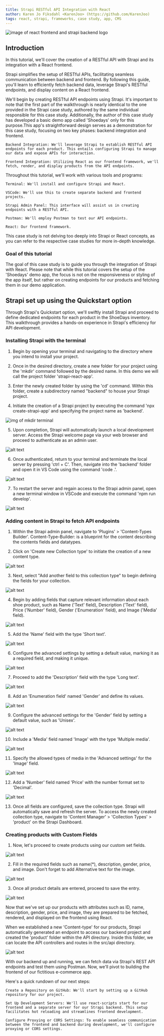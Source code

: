 ```yaml
---
title: Strapi RESTful API Integration with React
author: Karen Jo Fiksdahl <KarenJoo> (https://github.com/KarenJoo)
tags: react, strapi, frameworks, case study, app, CMS
---
```


![image of react frontend and strapi backend logo](/src/assets/frameworks/strapi-react/strapi-react.png)

## Introduction
In this tutorial, we'll cover the creation of a RESTful API with Strapi and its integration with a React frontend.

Strapi simplifies the setup of RESTful APIs, facilitating seamless communication between backend and frontend. By following this guide, you'll learn to efficiently fetch backend data, leverage Strapi's RESTful endpoints, and display content on a React frontend.

We'll begin by creating RESTful API endpoints using Strapi. It's important to note that the first part of the walkthrough is nearly identical to the one provided in the Strapi case study, authored by the same individual responsible for this case study. Additionally, the author of this case study has developed a basic demo app called 'Shoedays' only for this purpose.This app's straightforward design serves as a demonstration for this case study, focusing on two key phases: backend integration and frontend.

    Backend Integration: We'll leverage Strapi to establish RESTful API endpoints for each product. This entails configuring Strapi to manage our data and expose APIs for interaction.

    Frontend Integration: Utilizing React as our frontend framework, we'll fetch, render, and display products from the API endpoints.

Throughout this tutorial, we'll work with various tools and programs:

    Terminal: We'll install and configure Strapi and React.

    VSCode: We'll use this to create separate backend and frontend projects.

    Strapi Admin Panel: This interface will assist us in creating endpoints with a RESTful API.

    Postman: We'll employ Postman to test our API endpoints.

    React: Our frontend framework.


This case study is not delving too deeply into Strapi or React concepts, as you can refer to the respective case studies for more in-depth knowledge. 

### Goal of this tutorial
The goal of this case study is to guide you through the integration of Strapi with React. Please note that while this tutorial covers the setup of the 'Shoedays' demo app, the focus is not on the responsiveness or styling of the app itself, but rather on creating endpoints for our products and fetching them in our demo application. 

## Strapi set up using the Quickstart option
Through Strapi's Quickstart option, we'll swiftly install Strapi and proceed to define dedicated endpoints for each product in the ShoeDays inventory. This walkthrough provides a hands-on experience in Strapi's efficiency for API development.

### Installing Strapi with the terminal
1. Begin by opening your terminal and navigating to the directory where you intend to install your project.

2. Once in the desired directory, create a new folder for your project using the 'mkdir' command followed by the desired name. In this demo we will call the project folder 'strapi-react-app'. 

3. Enter the newly created folder by using the 'cd' command. Within this folder, create a subdirectory named "backend" to house your Strapi project.

4. Initiate the creation of a Strapi project by executing the command 'npx create-strapi-app' and specifying the project name as 'backend'.

![img of mkdir terminal](/src/assets/frameworks/strapi-react/strapi-img/image-0.png)

5. Upon completion, Strapi will automatically launch a local development server. Access the Strapi welcome page via your web browser and proceed to authenticate as an admin user. 

![alt text](/src/assets/frameworks/strapi-react/strapi-img/image-4.png)

6. Once authenticated, return to your terminal and terminate the local server by pressing 'ctrl + C'. Then, navigate into the 'backend' folder and open it in VS Code using the command 'code .'.

![alt text](/src/assets/frameworks/strapi-react/strapi-img/image-5.png)

7. To restart the server and regain access to the Strapi admin panel, open a new terminal window in VSCode and execute the command 'npm run develop'.

![alt text](/src/assets/frameworks/strapi-react/strapi-img/image-6.png)

### Adding content in Strapi to fetch API endpoints
1. Within the Strapi admin panel, navigate to 'Plugins' > 'Content-Types Builder'.
Content-Type-Builder: is a blueprint for the content describing the contents fields and datatypes.

2. Click on 'Create new Collection type' to initiate the creation of a new content type.

![alt text](/src/assets/frameworks/strapi-react/strapi-img/image-7.png)

3. Next, select "Add another field to this collection type" to begin defining the fields for your collection.

![alt text](/src/assets/frameworks/strapi-react/strapi-img/image-8.png)

4. Begin by adding fields that capture relevant information about each shoe product, such as Name ('Text' field), Description ('Text' field), Price ('Number' field), Gender ('Enumeration' field), and Image ('Media' field).

![alt text](/src/assets/frameworks/strapi-react/strapi-img/image-9.png)

5. Add the 'Name' field with the type 'Short text'.

![alt text](/src/assets/frameworks/strapi-react/strapi-img/image-10.png)

6. Configure the advanced settings by setting a default value, marking it as a required field, and making it unique.

![alt text](/src/assets/frameworks/strapi-react/strapi-img/image-11.png)

7. Proceed to add the 'Description' field with the type 'Long text'.

![alt text](/src/assets/frameworks/strapi-react/strapi-img/image-12.png)

8. 	Add an 'Enumeration field' named 'Gender' and define its values.

![alt text](/src/assets/frameworks/strapi-react/strapi-img/image-13.png)

9. Configure the advanced settings for the 'Gender' field by setting a default value, such as 'Unisex'.

![alt text](/src/assets/frameworks/strapi-react/strapi-img/image-14.png)

10. Include a 'Media' field named 'Image' with the type 'Multiple media'.

![alt text](/src/assets/frameworks/strapi-react/strapi-img/image-15.png)

11. Specify the allowed types of media in the 'Advanced settings' for the 'Image' field.

![alt text](/src/assets/frameworks/strapi-react/strapi-img/image-16.png)

12. Add a 'Number' field named 'Price' with the number format set to 'Decimal'.

![alt text](/src/assets/frameworks/strapi-react/strapi-img/image-17.png)

13. Once all fields are configured, save the collection type. Strapi will automatically save and refresh the server. To access the newly created collection type, navigate to 'Content Manager' > 'Collection Types' > 'product' on the Strapi Dashboard.

### Creating products with Custom Fields

1. Now, let's proceed to create products using our custom set fields.

![alt text](/src/assets/frameworks/strapi-react/strapi-img/image-18.png)

2. Fill in the required fields such as name(*), description, gender, price, and image. Don't forget to add Alternative text for the image.

![alt text](/src/assets/frameworks/strapi-react/strapi-img/image-19.png)

3. 	Once all product details are entered, proceed to save the entry.

![alt text](/src/assets/frameworks/strapi-react/strapi-img/image-20.png)

Now that we've set up our products with attributes such as ID, name, description, gender, price, and image, they are prepared to be fetched, rendered, and displayed on the frontend using React.

When we established a new 'Content-type' for our products, Strapi automatically generated an endpoint to access our backend project and created the 'product' folder within the API directory. Inside this folder, we can locate the API controllers and routes in the src/api directory.

![alt text](/src/assets/frameworks/strapi-react/strapi-img/image-21.png)




With our backend up and running, we can fetch data via Strapi's REST API endpoints and test them using Postman. Now, we'll pivot to building the frontend of our fictitious e-commerce app.

Here's a quick rundown of our next steps:

    Create a Repository on GitHub: We'll start by setting up a GitHub repository for our project.

    Set Up Development Servers: We'll use react-scripts start for our frontend and a separate server for our Strapi backend. This setup facilitates hot reloading and streamlines frontend development.

    Configure Proxying or CORS Settings: To enable seamless communication between the frontend and backend during development, we'll configure proxying or CORS settings.


